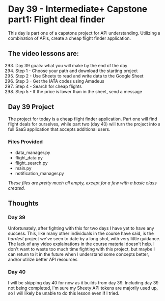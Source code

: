 # Day 39 - Intermediate+ Capstone part1: Flight deal finder
This day is part one of a capstone project for API understanding. Utilizing a combination of APIs, create a cheap flight finder application. 

## The video lessons are:
293. Day 39 goals: what you will make by the end of the day
294. Step 1 - Choose your path and download the starting project
295. Step 2 - Use Sheety to read and write data to the Google Sheet
296. Step 3 - Get the IATA codes using Amadeus
297. Step 4 - Search for cheap flights
298. Step 5 - If the price is lower than in the sheet, send a message

## Day 39 Project
The project for today is a cheap flight finder application. Part one will find flight deals for ourselves, while part two (day 40) will turn the project into a full SaaS application that accepts additional users. 

### Files Provided
- data_manager.py
- flight_data.py
- flight_search.py
- main.py
- notification_manager.py

*These files are pretty much all empty, except for a few with a basic class created.*

## Thoughts

### Day 39
Unfortunately, after fighting with this for two days I have yet to have any success. This, like many other individuals in the course have said, is the *hardest* project we've seen to date by a long shot, with very little guidance. The lack of any video explainations in the course material doesn't help. I don't want to waste too much time fighting with this project, but maybe I can return to it in the future when I understand some concepts better, and/or utilize better API resources. 

### Day 40
I will be skipping day 40 for now as it builds from day 39. Including day 39 not being completed, I'm sure my Sheety API tokens are majorily used up, so I will likely be unable to do this lesson even if I tried. 